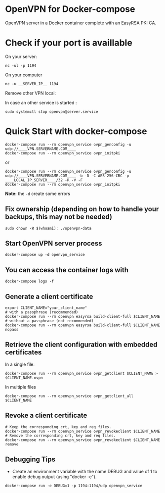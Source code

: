 OpenVPN for Docker-compose
============================

OpenVPN server in a Docker container complete with an EasyRSA PKI CA.

Check if your port is availlable
================================

On your server:
```{.sh}
nc -ul -p 1194
```

On your computer
```{.sh}
nc -u __SERVER_IP__ 1194
```


Remove other VPN local:

In case an other service is started :
```
sudo systemctl stop openvpn@server.service
```


Quick Start with docker-compose
================================

```{.sh}
docker-compose run --rm openvpn_service ovpn_genconfig -u udp://____VPN.SERVERNAME.COM____
docker-compose run --rm openvpn_service ovpn_initpki
```

or

```{.sh}
docker-compose run --rm openvpn_service ovpn_genconfig -u udp://____VPN.SERVERNAME.COM____ -b -D -C AES-256-CBC -p ____LOCAL_IP_SERVER____/32 -R -V -F
docker-compose run --rm openvpn_service ovpn_initpki
```

**Note:** the ```-d``` create some errors


Fix ownership (depending on how to handle your backups, this may not be needed)
---------------------------------------------------------------------------------

```{.sh}
sudo chown -R $(whoami): ./openvpn-data
```

Start OpenVPN server process
----------------------------

```{.sh}
docker-compose up -d openvpn_service
```

You can access the container logs with
--------------------------------------

```{.sh}
docker-compose logs -f
```

Generate a client certificate
-----------------------------

```{.sh}
export CLIENT_NAME="your_client_name"
# with a passphrase (recommended)
docker-compose run --rm openvpn easyrsa build-client-full $CLIENT_NAME
# without a passphrase (not recommended)
docker-compose run --rm openvpn easyrsa build-client-full $CLIENT_NAME nopass
```

Retrieve the client configuration with embedded certificates
------------------------------------------------------------

In a single file:
```{.sh}
docker-compose run --rm openvpn_service ovpn_getclient $CLIENT_NAME > $CLIENT_NAME.ovpn
```

In multiple files
```{.sh}
docker-compose run --rm openvpn_service ovpn_getclient_all $CLIENT_NAME
```

Revoke a client certificate
---------------------------

```{.sh}
# Keep the corresponding crt, key and req files.
docker-compose run --rm openvpn_service ovpn_revokeclient $CLIENT_NAME
# Remove the corresponding crt, key and req files.
docker-compose run --rm openvpn_service ovpn_revokeclient $CLIENT_NAME remove
```

Debugging Tips
--------------

* Create an environment variable with the name DEBUG and value of 1 to enable debug output (using "docker -e").

```{.sh}
docker-compose run -e DEBUG=1 -p 1194:1194/udp openvpn_service
```
